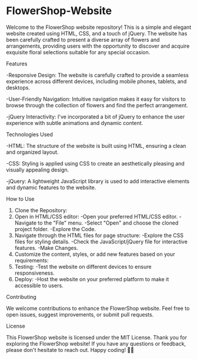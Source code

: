 # FlowerShop-Website

Welcome to the FlowerShop website repository! This is a simple and elegant website created using HTML, CSS, and a touch of jQuery. The website has been carefully crafted to present a diverse array of flowers and arrangements, providing users with the opportunity to discover and acquire exquisite floral selections suitable for any special occasion.

Features

-Responsive Design: The website is carefully crafted to provide a seamless experience across different devices, including mobile phones, tablets, and desktops.

-User-Friendly Navigation: Intuitive navigation makes it easy for visitors to browse through the collection of flowers and find the perfect arrangement.

-jQuery Interactivity: I've incorporated a bit of jQuery to enhance the user experience with subtle animations and dynamic content.

Technologies Used

-HTML: The structure of the website is built using HTML, ensuring a clean and organized layout.

-CSS: Styling is applied using CSS to create an aesthetically pleasing and visually appealing design.

-jQuery: A lightweight JavaScript library is used to add interactive elements and dynamic features to the website.

How to Use

1. Clone the Repository:
2. Open in HTML/CSS editor:
-Open your preferred HTML/CSS editor.
-Navigate to the "File" menu.
-Select "Open" and choose the cloned project folder.
-Explore the Code.
3. Navigate through the HTML files for page structure:
-Explore the CSS files for styling details.
-Check the JavaScript/jQuery file for interactive features.
-Make Changes.
4. Customize the content, styles, or add new features based on your requirements:
5. Testing:
-Test the website on different devices to ensure responsiveness.
6. Deploy:
-Host the website on your preferred platform to make it accessible to users.

Contributing

We welcome contributions to enhance the FlowerShop website. Feel free to open issues, suggest improvements, or submit pull requests.

License

This FlowerShop website is licensed under the MIT License.
Thank you for exploring the FlowerShop website! If you have any questions or feedback, please don't hesitate to reach out. Happy coding! 🌸✨



